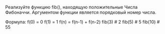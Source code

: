 Реализуйте функцию fib(), находящую положительные Числа Фибоначчи. Аргументом функции является порядковый номер числа.

Формула:
f(0) = 0
f(1) = 1
f(n) = f(n-1) + f(n-2)
fib(3)  # 2
fib(5)  # 5
fib(10)  # 55
